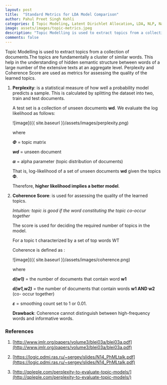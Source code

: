 ```yaml
---
layout: post
title:  "Standard Metrics for LDA Model Comparison"
author: Pahul Preet Singh Kohli
categories: [ Topic Modeling, Latent Dirichlet Allocation, LDA, NLP, Natural Language Processing] 
image: assets/images/topic-metrics.jpeg
description: "Topic Modelling is used to extract topics from a collection of documents.The topics are fundamentally a cluster of similar words. This help in the understanding of hidden semantic structure between words of a large number of the extensive texts at an aggregate level. Perplexity and Coherence Score are used as metrics for assessing the quality of the learned topics."
comments: false
---
```


Topic Modelling is used to extract topics from a collection of documents.The topics are fundamentally a cluster of similar words. This help in the understanding of hidden semantic structure between words of a large number of the extensive texts at an aggregate level. Perplexity and Coherence Score are used as metrics for assessing the quality of the learned topics.


1.  **Perplexity**: is a statistical measure of how well a probability model predicts a sample. This is calculated by splitting the dataset into two, train and test documents.
	
	A test set is a collection of unseen documents **wd**. We evaluate the log likelihood as follows:

	![image]({{ site.baseurl }}/assets/images/perplexity.png)

	where

	***Φ*** = topic matrix

	***wd*** = unseen document

	***α*** = alpha parameter (topic distribution of documents)

	That is, log-likelihood of a set of unseen documents **wd** given the topics **Φ**. 
	
	Therefore, **higher likelihood implies a better model**.

	  

2.  **Coherence Score**: is used for assessing the quality of the learned topics.
    

  
	
	*Intuition: topic is good if the word constituting the topic co-occur together*

	  

	The score is used for deciding the required number of topics in the model.

	For a topic t characterized by a set of top words WT

	  

	Coherence is defined as :

	![image]({{ site.baseurl }}/assets/images/coherence.png)

	where

	***d(w1)*** = the number of documents that contain word **w1**

	***d(w1,w2)*** = the number of documents that contain words **w1 AND w2** (co- occur together)

	***ε*** = smoothing count set to 1 or 0.01.

	  

	**Drawback**:
	Coherence cannot distinguish between high-frequency words and informative words.

  

### References

1.  [http://www.jmlr.org/papers/volume3/blei03a/blei03a.pdf](http://www.jmlr.org/papers/volume3/blei03a/blei03a.pdf)
    
2.  [https://logic.pdmi.ras.ru/~sergey/slides/N14_PhMLtalk.pdf](https://logic.pdmi.ras.ru/~sergey/slides/N14_PhMLtalk.pdf)
    
3.  [http://qpleple.com/perplexity-to-evaluate-topic-models/](http://qpleple.com/perplexity-to-evaluate-topic-models/)
